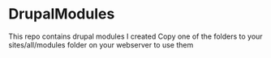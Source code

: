 # DrupalModules

This repo contains drupal modules I created
Copy one of the folders to your sites/all/modules folder on your webserver to use them
